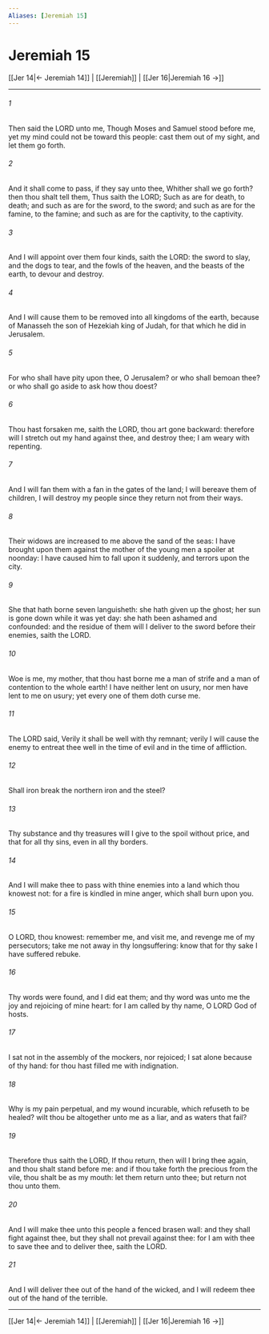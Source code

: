 ```yaml
---
Aliases: [Jeremiah 15]
---
```

# Jeremiah 15

[[Jer 14|← Jeremiah 14]] | [[Jeremiah]] | [[Jer 16|Jeremiah 16 →]]
***



###### 1 
Then said the LORD unto me, Though Moses and Samuel stood before me, yet my mind could not be toward this people: cast them out of my sight, and let them go forth. 

###### 2 
And it shall come to pass, if they say unto thee, Whither shall we go forth? then thou shalt tell them, Thus saith the LORD; Such as are for death, to death; and such as are for the sword, to the sword; and such as are for the famine, to the famine; and such as are for the captivity, to the captivity. 

###### 3 
And I will appoint over them four kinds, saith the LORD: the sword to slay, and the dogs to tear, and the fowls of the heaven, and the beasts of the earth, to devour and destroy. 

###### 4 
And I will cause them to be removed into all kingdoms of the earth, because of Manasseh the son of Hezekiah king of Judah, for that which he did in Jerusalem. 

###### 5 
For who shall have pity upon thee, O Jerusalem? or who shall bemoan thee? or who shall go aside to ask how thou doest? 

###### 6 
Thou hast forsaken me, saith the LORD, thou art gone backward: therefore will I stretch out my hand against thee, and destroy thee; I am weary with repenting. 

###### 7 
And I will fan them with a fan in the gates of the land; I will bereave them of children, I will destroy my people since they return not from their ways. 

###### 8 
Their widows are increased to me above the sand of the seas: I have brought upon them against the mother of the young men a spoiler at noonday: I have caused him to fall upon it suddenly, and terrors upon the city. 

###### 9 
She that hath borne seven languisheth: she hath given up the ghost; her sun is gone down while it was yet day: she hath been ashamed and confounded: and the residue of them will I deliver to the sword before their enemies, saith the LORD. 

###### 10 
Woe is me, my mother, that thou hast borne me a man of strife and a man of contention to the whole earth! I have neither lent on usury, nor men have lent to me on usury; yet every one of them doth curse me. 

###### 11 
The LORD said, Verily it shall be well with thy remnant; verily I will cause the enemy to entreat thee well in the time of evil and in the time of affliction. 

###### 12 
Shall iron break the northern iron and the steel? 

###### 13 
Thy substance and thy treasures will I give to the spoil without price, and that for all thy sins, even in all thy borders. 

###### 14 
And I will make thee to pass with thine enemies into a land which thou knowest not: for a fire is kindled in mine anger, which shall burn upon you. 

###### 15 
O LORD, thou knowest: remember me, and visit me, and revenge me of my persecutors; take me not away in thy longsuffering: know that for thy sake I have suffered rebuke. 

###### 16 
Thy words were found, and I did eat them; and thy word was unto me the joy and rejoicing of mine heart: for I am called by thy name, O LORD God of hosts. 

###### 17 
I sat not in the assembly of the mockers, nor rejoiced; I sat alone because of thy hand: for thou hast filled me with indignation. 

###### 18 
Why is my pain perpetual, and my wound incurable, which refuseth to be healed? wilt thou be altogether unto me as a liar, and as waters that fail? 

###### 19 
Therefore thus saith the LORD, If thou return, then will I bring thee again, and thou shalt stand before me: and if thou take forth the precious from the vile, thou shalt be as my mouth: let them return unto thee; but return not thou unto them. 

###### 20 
And I will make thee unto this people a fenced brasen wall: and they shall fight against thee, but they shall not prevail against thee: for I am with thee to save thee and to deliver thee, saith the LORD. 

###### 21 
And I will deliver thee out of the hand of the wicked, and I will redeem thee out of the hand of the terrible.

***
[[Jer 14|← Jeremiah 14]] | [[Jeremiah]] | [[Jer 16|Jeremiah 16 →]]
